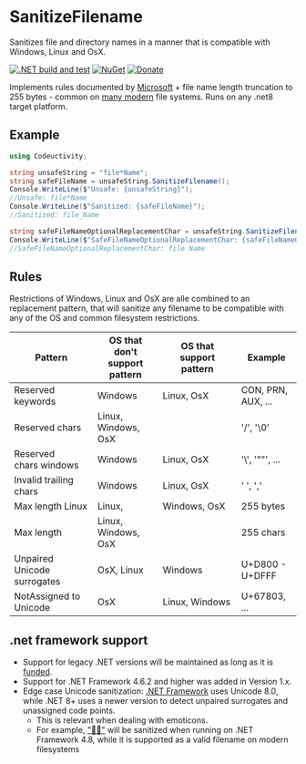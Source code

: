 # SanitizeFilename

Sanitizes file and directory names in a manner that is compatible with Windows, Linux and OsX.

[![.NET build and test](https://github.com/Codeuctivity/SanitizeFilename/actions/workflows/dotnet.yml/badge.svg)](https://github.com/Codeuctivity/SanitizeFilename/actions/workflows/dotnet.yml) [![NuGet](https://img.shields.io/nuget/v/Codeuctivity.SanitizeFilename.svg)](https://www.nuget.org/packages/Codeuctivity.SanitizeFilename/) [![Donate](https://img.shields.io/static/v1?label=Paypal&message=Donate&color=informational)](https://www.paypal.com/donate?hosted_button_id=7M7UFMMRTS7UE)

Implements rules documented by [Microsoft](https://docs.microsoft.com/en-us/windows/win32/fileio/naming-a-file#naming-conventions) + file name length truncation to 255 bytes - common on [many modern](https://en.wikipedia.org/wiki/Comparison_of_file_systems) file systems. Runs on any .net8 target platform.

## Example

```csharp
using Codeuctivity;

string unsafeString = "file*Name";
string safeFileName = unsafeString.SanitizeFilename();
Console.WriteLine($"Unsafe: {unsafeString}");
//Unsafe: file*Name
Console.WriteLine($"Sanitized: {safeFileName}");
//Sanitized: file_Name

string safeFileNameOptionalReplacementChar = unsafeString.SanitizeFilename(' ');
Console.WriteLine($"SafeFileNameOptionalReplacementChar: {safeFileNameOptionalReplacementChar}");
//SafeFileNameOptionalReplacementChar: file Name
```

## Rules

Restrictions of Windows, Linux and OsX are alle combined to an replacement pattern, that will sanitize any filename to be compatible with any of the OS and common filesystem restrictions.

| Pattern                          | OS that don't support pattern | OS that support pattern | Example            |
| -------------------------------- | ----------------------------- | ----------------------- | ------------------ |
| Reserved keywords                | Windows                       | Linux, OsX              | CON, PRN, AUX, ... |
| Reserved chars                   | Linux, Windows, OsX           |                         | '/', '\0'          |
| Reserved chars windows           | Windows                       | Linux, OsX              | '\\\', '""', ...   |
| Invalid trailing chars           | Windows                       | Linux, OsX              | ' ', ','           |
| Max length Linux                 | Linux,                        | Windows, OsX            | 255 bytes          |
| Max length                       | Linux, Windows, OsX           |                         | 255 chars          |
| Unpaired Unicode surrogates      | OsX, Linux                    | Windows                 | U+D800 - U+DFFF    |
| NotAssigned to Unicode           | OsX                           | Linux, Windows          | U+67803, ...       |

## .net framework support

- Support for legacy .NET versions will be maintained as long as it is [funded](https://github.com/sponsors/Codeuctivity).
- Support for .NET Framework 4.6.2 and higher was added in Version 1.x.
- Edge case Unicode sanitization: [.NET Framework](https://learn.microsoft.com/en-us/dotnet/framework/whats-new/#character-categories) uses Unicode 8.0, while .NET 8+ uses a newer version to detect unpaired surrogates and unassigned code points.
	- This is relevant when dealing with emoticons.
	- For example, ["💏🏻"](https://emojipedia.org/kiss-light-skin-tone) will be sanitized when running on .NET Framework 4.8, while it is supported as a valid filename on modern filesystems